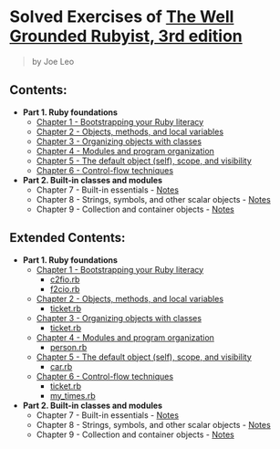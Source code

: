 # Solved Exercises of [The Well Grounded Rubyist, 3rd edition](https://learning.oreilly.com/library/view/the-well-grounded-rubyist/9781617295218/)
> by Joe Leo

## Contents:

- **Part 1. Ruby foundations**
	- [Chapter 1 - Bootstrapping your Ruby literacy](./chapter-1)
	- [Chapter 2 - Objects, methods, and local variables](./chapter-2)
	- [Chapter 3 - Organizing objects with classes](./chapter-3)
	- [Chapter 4 - Modules and program organization](./chapter-4)
	- [Chapter 5 - The default object (self), scope, and visibility](./chapter-5)
	- [Chapter 6 - Control-flow techniques](./chapter-6)
- **Part 2. Built-in classes and modules**
	- Chapter 7 - Built-in essentials - [Notes](https://gist.github.com/dotts-h/523a3a631e28e686f9e21845ccb2c776#chapter-7---built-in-essentials)
	- Chapter 8 - Strings, symbols, and other scalar objects - [Notes](https://gist.github.com/dotts-h/523a3a631e28e686f9e21845ccb2c776#chapter-8---strings-symbols-and-other-scalar-objects)
	- Chapter 9 - Collection and container objects - [Notes](https://gist.github.com/dotts-h/523a3a631e28e686f9e21845ccb2c776#chapter-9---collection-and-container-objects)

## Extended Contents:

- **Part 1. Ruby foundations**
	- [Chapter 1 - Bootstrapping your Ruby literacy](./chapter-1)
		- [c2fio.rb](./chapter-1/c2fio.rb)
		- [f2cio.rb](./chapter-1/f2cio.rb)
	- [Chapter 2 - Objects, methods, and local variables](./chapter-2)
		- [ticket.rb](./chapter-2/ticket.rb)
	- [Chapter 3 - Organizing objects with classes](./chapter-3)
		- [ticket.rb](./chapter-3/ticket.rb)
	- [Chapter 4 - Modules and program organization](./chapter-4)
		- [person.rb](./chapter-4/person.rb)
	- [Chapter 5 - The default object (self), scope, and visibility](./chapter-5)
		- [car.rb](./chapter-5/car.rb)
	- [Chapter 6 - Control-flow techniques](./chapter-6)
		- [ticket.rb](./chapter-6/ticket.rb)
		- [my_times.rb](./chapter-6/my_times.rb)
- **Part 2. Built-in classes and modules**
	- Chapter 7 - Built-in essentials - [Notes](https://gist.github.com/dotts-h/523a3a631e28e686f9e21845ccb2c776#chapter-7---built-in-essentials)
	- Chapter 8 - Strings, symbols, and other scalar objects - [Notes](https://gist.github.com/dotts-h/523a3a631e28e686f9e21845ccb2c776#chapter-8---strings-symbols-and-other-scalar-objects)
	- Chapter 9 - Collection and container objects - [Notes](https://gist.github.com/dotts-h/523a3a631e28e686f9e21845ccb2c776#chapter-9---collection-and-container-objects)
